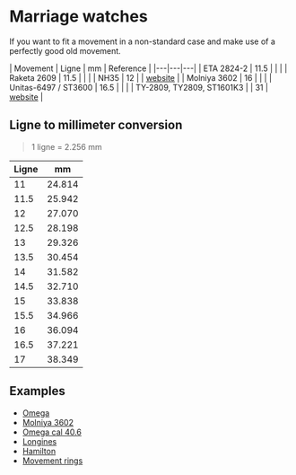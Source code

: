 # Marriage watches

If you want to fit a movement in a non-standard case and make use of a perfectly good old movement.

| Movement | Ligne | mm | Reference |
|---|---|---|
| ETA 2824-2 | 11.5 | | |
| Raketa 2609 | 11.5 | | |
| NH35 | 12 | | [website](https://calibercorner.com/seiko-caliber-nh35a/) |
| Molniya 3602 | 16 | | |
| Unitas-6497 / ST3600 | 16.5 | | |
| TY-2809, TY2809, ST1601K3 | | 31 | [website](https://calibercorner.com/seagull-caliber-ty2809/) |

## Ligne to millimeter conversion

> 1 ligne = 2.256 mm

| Ligne | mm |
|---|---|
| 11 | 24.814 |
| 11.5 | 25.942 |
| 12 | 27.070 |
| 12.5 | 28.198 |
| 13 | 29.326 |
| 13.5 | 30.454 |
| 14 | 31.582 |
| 14.5 | 32.710 |
| 15 | 33.838 |
| 15.5 | 34.966 |
| 16 | 36.094 |
| 16.5 | 37.221 |
| 17 | 38.349 |

## Examples

- [Omega](https://www.ebay.co.uk/itm/386650088173)
- [Molniya 3602](https://www.ebay.co.uk/itm/266572846773)
- [Omega cal 40.6](https://www.ebay.co.uk/itm/256383256116)
- [Longines](https://www.ebay.co.uk/itm/225514766616?)
- [Hamilton](https://www.ebay.co.uk/itm/256109526719?)
- [Movement rings](https://www.ebay.co.uk/itm/334509711439)
